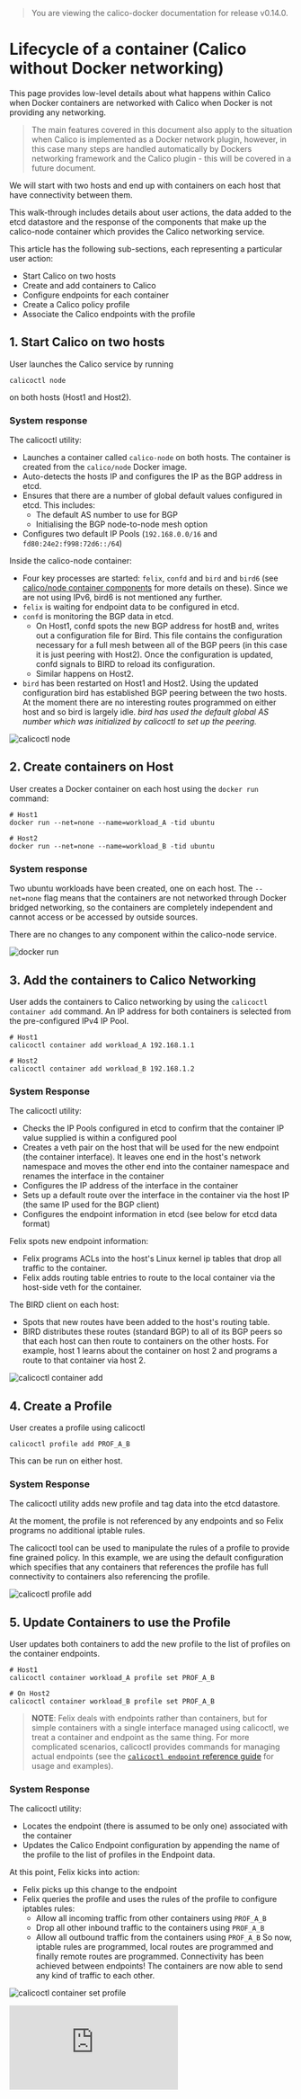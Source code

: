> You are viewing the calico-docker documentation for release v0.14.0.

# Lifecycle of a container (Calico without Docker networking)

This page provides low-level details about what happens within Calico when 
Docker containers are networked with Calico when Docker is not providing any
networking.

> The main features covered in this document also apply to the situation 
> when Calico is implemented as a Docker network plugin, however, in this case
> many steps are handled automatically by Dockers networking framework and the
> Calico plugin - this will be covered in a future document.
 
We will start with two hosts and end up with containers on each host that have
connectivity between them.

This walk-through includes details about user actions, the data added to the
etcd datastore and the response of the components that make up the calico-node
container which provides the Calico networking service.

This article has the following sub-sections, each representing a particular
user action:
  - Start Calico on two hosts
  - Create and add containers to Calico
  - Configure endpoints for each container
  - Create a Calico policy profile
  - Associate the Calico endpoints with the profile

## 1. Start Calico on two hosts

User launches the Calico service by running 

    calicoctl node
    
on both hosts (Host1 and Host2).

### System response

The calicoctl utility:

-  Launches a container called `calico-node` on both hosts. The container is
   created from the `calico/node` Docker image.
-  Auto-detects the hosts IP and configures the IP as the BGP address in etcd.
-  Ensures that there are a number of global default values configured in etcd.
   This includes:
   -  The default AS number to use for BGP
   -  Initialising the BGP node-to-node mesh option
-  Configures two default IP Pools (`192.168.0.0/16` and 
  `fd80:24e2:f998:72d6::/64`)
   
Inside the calico-node container:

-  Four key processes are started:  `felix`, `confd` and `bird` and `bird6` 
   (see [calico/node container components](Components.md) for more details on 
   these).  Since we are not using IPv6, bird6 is not mentioned any further.
-  `felix` is waiting for endpoint data to be configured in etcd.
-  `confd` is monitoring the BGP data in etcd.
    -  On Host1, confd spots the new BGP address for hostB and, writes out a
       configuration file for Bird.  This file contains the configuration 
       necessary for a full mesh between all of the BGP peers (in this case
       it is just peering with Host2).  Once the configuration is updated,
       confd signals to BIRD to reload its configuration.
    -  Similar happens on Host2.
-  `bird` has been restarted on Host1 and Host2.  Using the updated
   configuration bird has established BGP peering between the two hosts.  At
   the moment there are no interesting routes programmed on either host and so
   bird is largely idle.  _bird has used the default global AS number
   which was initialized by calicoctl to set up the peering._

![calicoctl node](images/lifecycle/calicoctl_node.png)

## 2. Create containers on Host

User creates a Docker container on each host using the `docker run`  command:

    # Host1
    docker run --net=none --name=workload_A -tid ubuntu
    
    # Host2
    docker run --net=none --name=workload_B -tid ubuntu

### System response

Two ubuntu workloads have been created, one on each host.  The `--net=none` 
flag means that the containers are not networked through Docker bridged 
networking, so the containers are completely independent and cannot access or 
be accessed by outside sources.

There are no changes to any component within the calico-node service.

![docker run](images/lifecycle/docker_run.png)

## 3. Add the containers to Calico Networking

User adds the containers to Calico networking by using the `calicoctl container add`
command.  An IP address for both containers is selected from the pre-configured
IPv4 IP Pool.

    # Host1
    calicoctl container add workload_A 192.168.1.1
    
    # Host2
    calicoctl container add workload_B 192.168.1.2

### System Response

The calicoctl utility:
-  Checks the IP Pools configured in etcd to confirm that the container IP 
   value supplied is within a configured pool 
-  Creates a veth pair on the host that will be used for the new endpoint (the
   container interface).  It leaves one end in the host's network namespace and
   moves the other end into the container namespace and renames the interface
   in the container
-  Configures the IP address of the interface in the container
-  Sets up a default route over the interface in the container via the host IP
   (the same IP used for the BGP client)
-  Configures the endpoint information in etcd (see below for etcd data format) 

Felix spots new endpoint information:
-  Felix programs ACLs into the host's Linux kernel ip tables that drop all 
   traffic to the container.  
-  Felix adds routing table entries to route to the local container via
   the host-side veth for the container.

The BIRD client on each host:
-  Spots that new routes have been added to the host's routing table.
-  BIRD distributes these routes (standard BGP) to all of its BGP peers so
   that each host can then route to containers on the other hosts.  For 
   example, host 1 learns about the container on host 2 and programs a route
   to that container via host 2.


![calicoctl container add](images/lifecycle/container_add.png)

## 4. Create a Profile

User creates a profile using calicoctl

    calicoctl profile add PROF_A_B
    
This can be run on either host.

### System Response

The calicoctl utility adds new profile and tag data into the etcd datastore.

At the moment, the profile is not referenced by any endpoints and so Felix
programs no additional iptable rules.

The calicoctl tool can be used to manipulate the rules of a profile to provide
fine grained policy.  In this example, we are using the default configuration
which specifies that any containers that references the profile has full
connectivity to containers also referencing the profile.  

![calicoctl profile add](images/lifecycle/profile_add.png)

## 5. Update Containers to use the Profile

User updates both containers to add the new profile to the list of profiles
on the container endpoints.

    # Host1
    calicoctl container workload_A profile set PROF_A_B
    
    # On Host2
    calicoctl container workload_B profile set PROF_A_B

> **NOTE**: Felix deals with endpoints rather than containers, but for simple
> containers with a single interface managed using calicoctl, we treat a 
> container and endpoint as the same thing.  For more complicated scenarios, 
> calicoctl provides commands for managing actual endpoints (see the 
> [`calicoctl endpoint` reference guide](calicoctl/endpoint.md) for usage and 
> examples).

### System Response

The calicoctl utility:
-  Locates the endpoint (there is assumed to be only one) associated with the
   container
-  Updates the Calico Endpoint configuration by appending the name of the
   profile to the list of profiles in the Endpoint data.

At this point, Felix kicks into action:
-  Felix picks up this change to the endpoint
-  Felix queries the profile and uses the rules of the profile to configure
   iptables rules:
   -  Allow all incoming traffic from other containers using `PROF_A_B`
   -  Drop all other inbound traffic to the containers using `PROF_A_B`
   -  Allow all outbound traffic from the containers using `PROF_A_B`
So now, iptable rules are programmed, local routes are programmed and finally
remote routes are programmed.  Connectivity has been achieved between
endpoints!  The containers are now able to send any kind of traffic to each
other.

![calicoctl container set profile](images/lifecycle/set_profile.png)

[![Analytics](https://ga-beacon.appspot.com/UA-52125893-3/calico-docker/docs/DockerContainerLifecycle.md?pixel)](https://github.com/igrigorik/ga-beacon)
